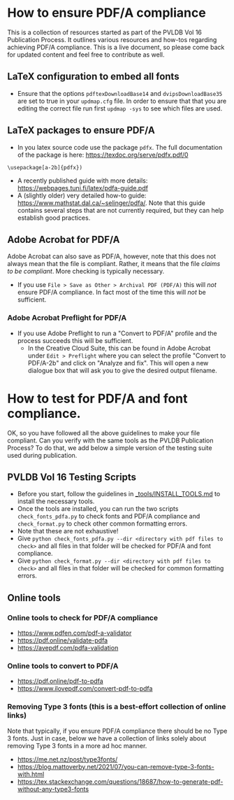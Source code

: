 # How to ensure PDF/A compliance

This is a collection of resources started as part of the PVLDB Vol 16 Publication Process. It outlines various resources and how-tos regarding achieving PDF/A compliance. This is a live document, so please come back for updated content and feel free to contribute as well.

## LaTeX configuration to embed all fonts
+ Ensure that the options `pdftexDownloadBase14` and `dvipsDownloadBase35` are set to true in your `updmap.cfg` file. In order to ensure that that you are editing the correct file run first `updmap -sys` to see which files are used. 

## LaTeX packages to ensure PDF/A 
+  In you latex source code use the package `pdfx`. The full documentation of the package is here: https://texdoc.org/serve/pdfx.pdf/0  
```
\usepackage[a-2b]{pdfx})
```` 
+ A recently published guide with more details: https://webpages.tuni.fi/latex/pdfa-guide.pdf 
+ A (slightly older) very detailed how-to guide: https://www.mathstat.dal.ca/~selinger/pdfa/. Note that this guide contains several steps that are not currently required, but they can help establish good practices.

## Adobe Acrobat for PDF/A

Adobe Acrobat can also save as PDF/A, however, note that this does not always mean that the file is compliant. Rather, it means that the file _claims to be compliant_. More checking is typically necessary. 
+ If you use `File > Save as Other > Archival PDF (PDF/A)` this will *not* ensure PDF/A compliance. In fact most of the time this will *not* be sufficient.

### Adobe Acrobat Preflight for PDF/A
+ If you use Adobe Preflight to run a "Convert to PDF/A" profile and the process succeeds this will be sufficient. 
  + In the Creative Cloud Suite, this can be found in Adobe Acrobat under `Edit > Preflight` where you can select the profile "Convert to PDF/A-2b" and click on "Analyze and fix". This will open a new dialogue box that will ask you to give the desired output filename.


# How to test for PDF/A and font compliance.

OK, so you have followed all the above guidelines to make your file compliant. Can you verify with the same tools as the PVLDB Publication Process? To do that, we add below a simple version of the testing suite used during publication.

## PVLDB Vol 16 Testing Scripts
+ Before you start, follow the guidelines in [_tools/INSTALL_TOOLS.md](_tools/INSTALL_TOOLS.md) to install the necessary tools.
+ Once the tools are installed, you can run the two scripts `check_fonts_pdfa.py` to check fonts and PDF/A compliance and `check_format.py` to check other common formatting errors. 
+ Note that these are not exhaustive!
+ Give `python check_fonts_pdfa.py --dir <directory with pdf files to check>` and all files in that folder will be checked for PDF/A and font compliance.
+ Give `python check_format.py --dir <directory with pdf files to check>` and all files in that folder will be checked for common formatting errors.

## Online tools

### Online tools to check for PDF/A compliance
+ https://www.pdfen.com/pdf-a-validator
+ https://pdf.online/validate-pdfa
+ https://avepdf.com/pdfa-validation

### Online tools to convert to PDF/A 
+ https://pdf.online/pdf-to-pdfa
+ https://www.ilovepdf.com/convert-pdf-to-pdfa

### Removing Type 3 fonts (this is a best-effort collection of online links)
Note that typically, if you ensure PDF/A compliance there should be no Type 3 fonts. Just in case, below we have a collection of links solely about removing Type 3 fonts in a more ad hoc manner.
+ https://me.net.nz/post/type3fonts/
+ https://blog.mattoverby.net/2021/07/you-can-remove-type-3-fonts-with.html
+ https://tex.stackexchange.com/questions/18687/how-to-generate-pdf-without-any-type3-fonts
